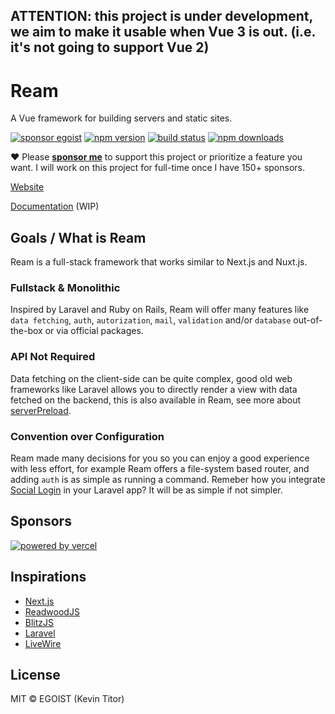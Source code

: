 ## ATTENTION: this project is under development, we aim to make it usable when Vue 3 is out. (i.e. it's not going to support Vue 2)

# Ream

A Vue framework for building servers and static sites.

[![sponsor egoist](https://flat.badgen.net/badge/SPONSOR/EGOIST/purple?icon=kofi&scale=1.5&labelColor=black)](https://github.com/sponsors/egoist) [![npm version](https://flat.badgen.net/npm/v/ream?scale=1.5)](https://npm.im/ream) [![build status](https://flat.badgen.net/github/status/ream/ream/master?scale=1.5)](https://github.com/ream/ream/actions) [![npm downloads](https://flat.badgen.net/npm/dm/ream?scale=1.5)](https://npm.im/ream)

❤️ Please [__sponsor me__](https://github.com/sponsors/egoist) to support this project or prioritize a feature you want. I will work on this project for full-time once I have 150+ sponsors.

[Website](https://ream.dev)

[Documentation](https://ream.dev/docs/getting-started) (WIP)

## Goals / What is Ream

Ream is a full-stack framework that works similar to Next.js and Nuxt.js.

### Fullstack & Monolithic

Inspired by Laravel and Ruby on Rails, Ream will offer many features like `data fetching`, `auth`, `autorization`, `mail`, `validation` and/or `database` out-of-the-box or via official packages. 

### API Not Required

Data fetching on the client-side can be quite complex, good old web frameworks like Laravel allows you to directly render a view with data fetched on the backend, this is also available in Ream, see more about [serverPreload](https://ream.dev/docs/data-fetching#server-preload).

### Convention over Configuration

Ream made many decisions for you so you can enjoy a good experience with less effort, for example Ream offers a file-system based router, and adding `auth` is as simple as running a command. Remeber how you integrate [Social Login](https://laravel.com/docs/7.x/socialite) in your Laravel app? It will be as simple if not simpler.

## Sponsors

[![powered by vercel](https://gist.githubusercontent.com/egoist/40709a330eaec21acefd984e70a726ee/raw/1f4f350e56bf9dd0eec6d4217b50bda80b712342/powered-by-vercel.svg)](https://vercel.com?utm_source=reamjs)

## Inspirations

- [Next.js](https://nextjs.org)
- [ReadwoodJS](https://redwoodjs.com/)
- [BlitzJS](https://blitzjs.com/)
- [Laravel](https://laravel.com)
- [LiveWire](https://laravel-livewire.com/)

## License

MIT &copy; EGOIST (Kevin Titor)
